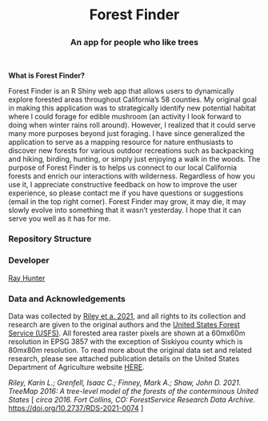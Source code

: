 
<h1 align="center">

Forest Finder

</h1>

<h3 align="center">

An app for people who like trees

</h3>

<br>

**What is Forest Finder?**

Forest Finder is an R Shiny web app that allows users to dynamically
explore forested areas throughout California’s 58 counties. My original
goal in making this application was to strategically identify new
potential habitat where I could forage for edible mushroom (an activity
I look forward to doing when winter rains roll around). However, I
realized that it could serve many more purposes beyond just foraging. I
have since generalized the application to serve as a mapping resource
for nature enthusiasts to discover new forests for various outdoor
recreations such as backpacking and hiking, birding, hunting, or simply
just enjoying a walk in the woods. The purpose of Forest Finder is to
helps us connect to our local California forests and enrich our
interactions with wilderness. Regardless of how you use it, I appreciate
constructive feedback on how to improve the user experience, so please
contact me if you have questions or suggestions (email in the top right
corner). Forest Finder may grow, it may die, it may slowly evolve into
something that it wasn’t yesterday. I hope that it can serve you well as
it has for me.


### Repository Structure





### Developer


[Ray Hunter](https://ramhunte.github.io/)


### Data and Acknowledgements

Data was collected by [Riley et a. 2021](https://www.fs.usda.gov/rds/archive/catalog/RDS-2021-0074), and all 
rights to its collection and research are given to the original authors and the [United States Forest Service (USFS)](https://www.fs.usda.gov/). 
All forested area raster pixels are shown at a 60mx60m resolution in EPSG 3857 with the exception of Siskiyou 
county which is 80mx80m resolution. To read more about the original data set and related research, please see 
attached publication details on the United States Department of Agriculture website [HERE](https://data.fs.usda.gov/geodata/rastergateway/treemap/index.php).

<em>Riley, Karin L.; Grenfell, Isaac C.; Finney, Mark A.; Shaw, John D.
2021. TreeMap 2016: A tree-level model of the forests of the
conterminous United States</em> [ <em>circa 2016. Fort Collins, CO:
ForestService Research Data Archive.</em>
<a href="https://doi.org/10.2737/RDS-2021-0074">https://doi.org/10.2737/RDS-2021-0074</a>
]
